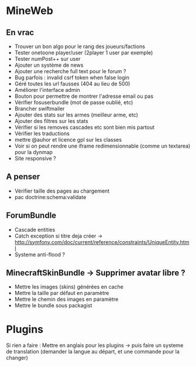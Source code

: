 MineWeb
=======

En vrac
-------

  * Trouver un bon algo pour le rang des joueurs/factions
  * Tester onetoone player/user (2player 1 user par exemple)
  * Tester numPost++ sur user
  * Ajouter un système de news
  * Ajouter une recherche full text pour le forum ?
  * Bug parfois : invalid csrf token when false login
  * Géré toutes les url fausses (404 au lieu de 500)
  * Améliorer l'interface admin
  * Bouton pour permettre de montrer l'adresse email ou pas
  * Vérifier fosuserbundle (mot de passe oublié, etc)
  * Brancher swiftmailer
  * Ajouter des stats sur les armes (meilleur arme, etc)
  * Ajouter des filtres sur les stats
  * Vérifier si les removes cascades etc sont bien mis partout
  * Vérifier les traductions
  * mettre @auhor et licence gpl sur les classes
  * Voir si on peut rendre une iframe redimensionnable (comme un textarea) pour la dynmap
  * Site responsive ?

A penser
----------------

  * Vérifier taille des pages au chargement
  * pac doctrine:schema:validate

ForumBundle
-----------

  * Cascade entities
  * Catch exception si titre deja créer -> http://symfony.com/doc/current/reference/constraints/UniqueEntity.html
  * Systeme anti-flood ?

MinecraftSkinBundle -> Supprimer avatar libre ? 
-------------------

  * Mettre les images (skins) générées en cache
  * Mettre la taille par défaut en paramètre
  * Mettre le chemin des images en paramètre
  * Mettre le bundle sous packagist

Plugins
=======

Si rien a faire : Mettre en anglais pour les plugins -> puis faire un systeme de translation (demander la langue au départ, et une commande pour la changer)


























